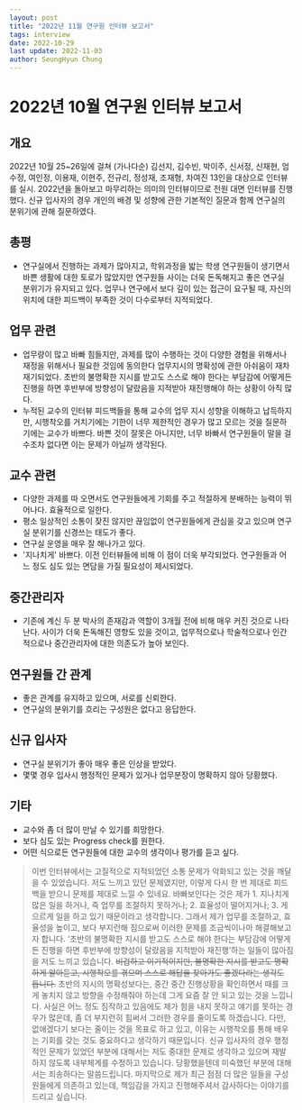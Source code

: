 ```yaml
---
layout: post
title: "2022년 11월 연구원 인터뷰 보고서"
tags: interview
date: 2022-10-29
last update: 2022-11-03
author: SeungHyun Chung
---
```


# 2022년 10월 연구원 인터뷰 보고서

## 개요
2022년 10월 25~26일에 걸쳐 (가나다순) 김선지, 김수빈, 박이주, 신서정, 신재현, 엄수정, 여인정, 이용재, 이현주, 전규리, 정성재, 조재형, 차여진 13인을 대상으로 인터뷰를 실시. 2022년을 돌아보고 마무리하는 의미의 인터뷰이므로 전원 대면 인터뷰를 진행했다. 신규 입사자의 경우 개인의 배경 및 성향에 관한 기본적인 질문과 함께 연구실의 분위기에 관해 질문하였다. 

## 총평
- 연구실에서 진행하는 과제가 많아지고, 학위과정을 밟는 학생 연구원들이 생기면서 바쁜 생활에 대한 토로가 많았지만 연구원들 사이는 더욱 돈독해지고 좋은 연구실 분위기가 유지되고 있다. 업무나 연구에서 보다 깊이 있는 접근이 요구될 때, 자신의 위치에 대한 피드백이 부족한 것이 다수로부터 지적되었다. 

## 업무 관련
- 업무량이 많고 바빠 힘들지만, 과제를 많이 수행하는 것이 다양한 경험을 위해서나 재정을 위해서나 필요한 것임에 동의한다
업무지시의 명확성에 관한 아쉬움이 재차 재기되었다. 초반의 불명확한 지시를 받고도 스스로 해야 한다는 부담감에 어떻게든 진행을 하면 후반부에 방향성이 달랐음을 지적받아 재진행해야 하는 상황이 아직 많다. 
- 누적된 교수의 인터뷰 피드백들을 통해 교수의 업무 지시 성향을 이해하고 납득하지만, 시행착오를 거치기에는 기한이 너무 제한적인 경우가 많고 모르는 것을 질문하기에는 교수가 바쁘다. 바쁜 것이 잘못은 아니지만, 너무 바빠서 연구원들이 말을 걸 수조차 없다면 이는 문제가 아닐까 생각된다.

## 교수 관련
- 다양한 과제를 따 오면서도 연구원들에게 기회를 주고 적절하게 분배하는 능력이 뛰어나다. 효율적으로 일한다. 
- 평소 일상적인 소통이 잦진 않지만 끊임없이 연구원들에게 관심을 갖고 있으며 연구실 분위기를 신경쓰는 태도가 좋다.
- 연구실 운영을 매우 잘 해나가고 있다.
- '지나치게' 바쁘다. 이전 인터뷰들에 비해 이 점이 더욱 부각되었다. 연구원들과 어느 정도 심도 있는 면담을 가질 필요성이 제시되었다.

## 중간관리자
- 기존에 계신 두 분 박사의 존재감과 역할이 3개월 전에 비해 매우 커진 것으로 나타난다. 사이가 더욱 돈독해진 영향도 있을 것이고, 업무적으로나 학술적으로나 인간적으로나 중간관리자에 대한 의존도가 높아 보인다. 

## 연구원들 간 관계
- 좋은 관계를 유지하고 있으며, 서로를 신뢰한다.
- 연구실의 분위기를 흐리는 구성원은 없다고 응답한다.

## 신규 입사자
- 연구실 분위기가 좋아 매우 좋은 인상을 받았다.
- 몇몇 경우 입사시 행정적인 문제가 있거나 업무분장이 명확하지 않아 당황했다. 

## 기타
- 교수와 좀 더 많이 만날 수 있기를 희망한다.
- 보다 심도 있는 Progress check를 원한다.
- 어떤 식으로든 연구원들에 대한 교수의 생각이나 평가를 듣고 싶다.


> 이번 인터뷰에서는 고질적으로 지적되었던 소통 문제가 악화되고 있는 것을 깨달을 수 있었습니다. 저도 느끼고 있던 문제였지만, 이렇게 다시 한 번 제대로 피드백을 받으니 문제를 제대로 느낄 수 있네요.
바빠보인다는 것은 제가 1. 지나치게 많은 일을 하거나, 즉 업무를 조절하지 못하거나; 2. 효율성이 떨어지거나; 3. 게으르게 일을 하고 있기 때문이라고 생각합니다. 그래서 제가 업무를 조절하고, 효율성을 높이고, 보다 부지런해 짐으로써 이러한 문제를 조금씩이나마 해결해보고자 합니다. 
‘초반의 불명확한 지시를 받고도 스스로 해야 한다는 부담감에 어떻게든 진행을 하면 후반부에 방향성이 달랐음을 지적받아 재진행’하는 일들이 많아짐을 저도 느끼고 있습니다. ~~비겁하고 이기적이지만, 불명확한 지시를 받고도 명확하게 알아듣고, 시행착오를 겪으며 스스로 해답을 찾아가도 좋겠다라는 생각도 듭니다.~~ 초반의 지시의 명확성보다는, 중간 중간 진행상황을 확인하면서 때를 크게 놓치지 않고 방향을 수정해줘야 하는데 그게 요즘 잘 안 되고 있는 것을 느낍니다. 사실은 어느 정도 짐작하고 있음에도 제가 힘을 내지 못하고 얘기를 못하는 경우가 많은데, 좀 더 부지런히 힘써서 그러한 경우를 줄이도록 하겠습니다. 다만, 없애겠다기 보다는 줄이는 것을 목표로 하고 있고, 이유는 시행착오를 통해 배우는 기회를 갖는 것도 중요하다고 생각하기 때문입니다. 
신규 입사자의 경우 행정적인 문제가 있었던 부분에 대해서는 저도 중대한 문제로 생각하고 있으며 재발하지 않도록 내부체계를 수정하고 있습니다. 당황했을텐데 미숙했던 부분에 대해서는 죄송하다는 말씀드립니다. 
마지막으로 제가 최근 점점 더 많은 일들을 구성원들에게 의존하고 있는데, 책임감을 가지고 진행해주셔서 감사하다는 이야기를 드리고 싶습니다. 

